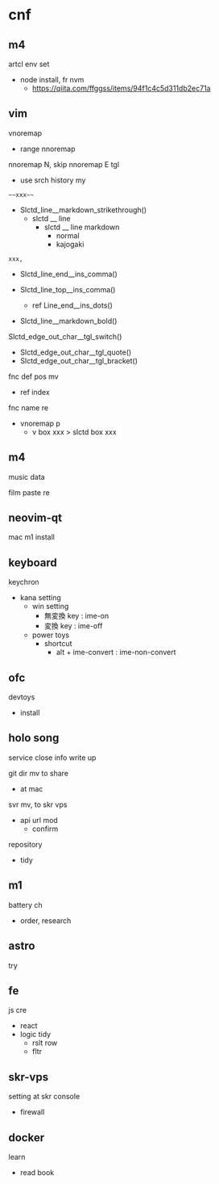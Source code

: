 
# cnf


## m4

artcl env set
- node install, fr nvm
  - https://qiita.com/ffggss/items/94f1c4c5d311db2ec71a


## vim

vnoremap <c-d>
- range nnoremap <c-d>

nnoremap N, skip nnoremap E tgl
- use srch history my

`~~xxx~~`
- Slctd_line__markdown_strikethrough()
  - slctd __ line
    - slctd __ line markdown
      - normal
      - kajogaki

`xxx,`
- Slctd_line_end__ins_comma()
- Slctd_line_top__ins_comma()
  - ref Line_end__ins_dots()

- Slctd_line__markdown_bold()

Slctd_edge_out_char__tgl_switch()
- Slctd_edge_out_char__tgl_quote()
- Slctd_edge_out_char__tgl_bracket()


fnc def pos mv
- ref index

fnc name re
- vnoremap p
  - v box xxx > slctd box xxx


## m4
music data

film paste re


## neovim-qt

mac m1 install


## keyboard

keychron
- kana setting
  - win setting
    - 無変換 key : ime-on
    - 変換   key : ime-off
  - power toys
    - shortcut
      - alt + ime-convert : ime-non-convert


## ofc

devtoys
- install


## holo song

service close info write up


git dir mv to share
- at mac


svr mv, to skr vps
- api url mod
  - confirm


repository
- tidy


## m1

battery ch
- order, research


## astro

try


## fe

js cre
- react
- logic tidy
  - rslt row
  - fltr


## skr-vps

setting at skr console
- firewall


## docker

learn
- read book


